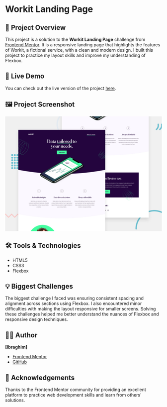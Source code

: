 # Workit Landing Page

## 📄 Project Overview

This project is a solution to the **Workit Landing Page** challenge from [Frontend Mentor](https://www.frontendmentor.io). It is a responsive landing page that highlights the features of Workit, a fictional service, with a clean and modern design. I built this project to practice my layout skills and improve my understanding of Flexbox.

## 🚀 Live Demo

You can check out the live version of the project [here](#link-to-live-site).

## 🖼️ Project Screenshot

![Screenshot of the project](preview.jpg)

## 🛠️ Tools & Technologies

- HTML5
- CSS3
- Flexbox

## 💡 Biggest Challenges

The biggest challenge I faced was ensuring consistent spacing and alignment across sections using Flexbox. I also encountered minor difficulties with making the layout responsive for smaller screens. Solving these challenges helped me better understand the nuances of Flexbox and responsive design techniques.

## 🧑‍💻 Author

**[Ibraghim]**

- [Frontend Mentor](https://www.frontendmentor.io/profile/Soy-Ibrag)
- [GitHub](https://github.com/Soy-Ibrag)

## 🙌 Acknowledgements

Thanks to the Frontend Mentor community for providing an excellent platform to practice web development skills and learn from others' solutions.
